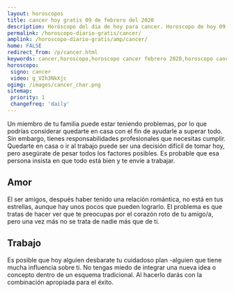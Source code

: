 ```yaml
---
layout: horoscopos
title: cancer hoy gratis 09 de febrero del 2020 
description: Horóscopo del dia de hoy para cancer. Horoscopo de hoy 09 de febrero del 2020. Las predicciones de amor, trabajo, vida personal gratis.
permalink: /horoscopo-diario-gratis/cancer/
amplink: /horoscopo-diario-gratis/amp/cancer/
home: FALSE
redirect_from: /p/cancer.html
keywords: cancer,horoscopo,horoscopo cancer febrero 2020,horoscopo cancer hoy,tarot cancer febrero 2020,horoscopo cancer,tarot cancer hoy,horoscopo de hoy,horoscopo diario,tarot del amor,horoscopo de hoy cancer,horoscopo diario del tarot, Horoscopo de hoy cancer 09 de febrero del 2020,horóscopo del día,signos zodiacales 2020, el horoscopo de hoy
horoscopo:
 signo: cancer
 video: g_VIh3NkXjc
ogimg: /images/cancer_char.png
sitemap:
 priority: 1
 changefreq: 'daily'
---
```



Un miembro de tu familia puede estar teniendo problemas, por lo que podrías considerar quedarte en casa con el fin de ayudarle a superar todo. Sin embargo, tienes responsabilidades profesionales que necesitas cumplir. Quedarte en casa o ir al trabajo puede ser una decisión difícil de tomar hoy, pero asegúrate de pesar todos los factores posibles. Es probable que esa persona insista en que todo está bien y te envíe a trabajar.

## Amor

El ser amigos, después haber tenido una relación romántica, no está en tus estrellas, aunque hay unos pocos que pueden lograrlo. El problema es que tratas de hacer ver que te preocupas por el corazón roto de tu amigo/a, pero una vez más no se trata de nadie más que de ti.

## Trabajo

Es posible que hoy alguien desbarate tu cuidadoso plan -alguien que tiene mucha influencia sobre ti. No tengas miedo de integrar una nueva idea o concepto dentro de un esquema tradicional. Al hacerlo darás con la combinación apropiada para el éxito.